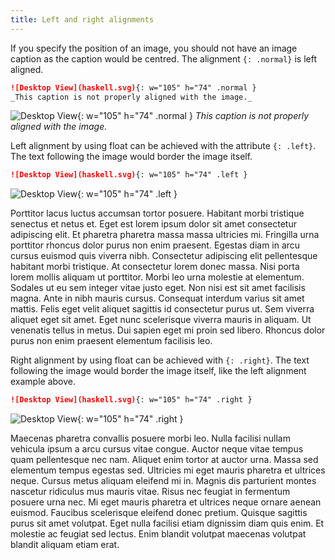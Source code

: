 ```yaml
---
title: Left and right alignments
---
```


If you specify the position of an image, you should not have an image caption as
the caption would be centred. The alignment `{: .normal}` is left aligned.

```md
![Desktop View](haskell.svg){: w="105" h="74" .normal }
_This caption is not properly aligned with the image._
```

![Desktop View](haskell.svg){: w="105" h="74" .normal }
_This caption is not properly aligned with the image._

Left alignment by using float can be achieved with the attribute
`{: .left}`. The text following the image would border the image itself.

```md
![Desktop View](haskell.svg){: w="105" h="74" .left }
```

![Desktop View](haskell.svg){: w="105" h="74" .left }

Porttitor lacus luctus accumsan tortor posuere. Habitant morbi tristique
senectus et netus et. Eget est lorem ipsum dolor sit amet consectetur adipiscing
elit. Et pharetra pharetra massa massa ultricies mi. Fringilla urna porttitor
rhoncus dolor purus non enim praesent. Egestas diam in arcu cursus euismod quis
viverra nibh. Consectetur adipiscing elit pellentesque habitant morbi
tristique. At consectetur lorem donec massa. Nisi porta lorem mollis aliquam ut
porttitor. Morbi leo urna molestie at elementum. Sodales ut eu sem integer vitae
justo eget. Non nisi est sit amet facilisis magna. Ante in nibh mauris
cursus. Consequat interdum varius sit amet mattis. Felis eget velit aliquet
sagittis id consectetur purus ut. Sem viverra aliquet eget sit amet. Eget nunc
scelerisque viverra mauris in aliquam. Ut venenatis tellus in metus. Dui sapien
eget mi proin sed libero. Rhoncus dolor purus non enim praesent elementum
facilisis leo.

Right alignment by using float can be achieved with `{: .right}`.  The text
following the image would border the image itself, like the left alignment
example above.

```md
![Desktop View](haskell.svg){: w="105" h="74" .right }
```

![Desktop View](haskell.svg){: w="105" h="74" .right }

Maecenas pharetra convallis posuere morbi leo. Nulla facilisi nullam vehicula
ipsum a arcu cursus vitae congue. Auctor neque vitae tempus quam pellentesque
nec nam. Aliquet enim tortor at auctor urna. Massa sed elementum tempus egestas
sed. Ultricies mi eget mauris pharetra et ultrices neque. Cursus metus aliquam
eleifend mi in. Magnis dis parturient montes nascetur ridiculus mus mauris
vitae. Risus nec feugiat in fermentum posuere urna nec. Mi eget mauris pharetra
et ultrices neque ornare aenean euismod. Faucibus scelerisque eleifend donec
pretium. Quisque sagittis purus sit amet volutpat. Eget nulla facilisi etiam
dignissim diam quis enim. Et molestie ac feugiat sed lectus. Enim blandit
volutpat maecenas volutpat blandit aliquam etiam erat.
